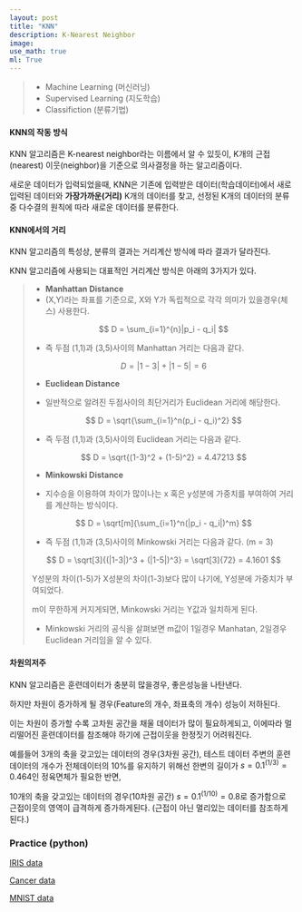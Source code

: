```yaml
---
layout: post
title: "KNN"
description: K-Nearest Neighbor
image:
use_math: true
ml: True
---
```




> - Machine Learning (머신러닝)
> - Supervised Learning (지도학습)
> - Classifiction (분류기법)

#### KNN의 작동 방식

KNN 알고리즘은 K-nearest neighbor라는 이름에서 알 수 있듯이, K개의 근접(nearest) 이웃(neighbor)을 기준으로 의사결정을 하는 알고리즘이다.

새로운 데이터가 입력되었을때, KNN은 기존에 입력받은 데이터(학습데이터)에서 새로입력된 데이터와 **가장가까운(거리)** K개의 데이터를 찾고, 선정된 K개의 데이터의 분류 중 다수결의 원칙에 따라 새로운 데이터를 분류한다.



#### KNN에서의 **거리**

KNN 알고리즘의 특성상, 분류의 결과는 거리계산 방식에 따라 결과가 달라진다.

KNN 알고리즘에 사용되는 대표적인 거리계산 방식은 아래의 3가지가 있다.

> - **Manhattan Distance**
> - (X,Y)라는 좌표를 기준으로, X와 Y가 독립적으로 각각 의미가 있을경우(체스) 사용한다.
>
> $$
> D = \sum_{i=1}^{n}|p_i - q_i|
> $$
>
> 
>
> - 즉 두점 (1,1)과 (3,5)사이의 Manhattan 거리는 다음과 같다.
>
>
> $$
> D = |1-3| + |1-5| = 6
> $$
>
> 
>
> - **Euclidean Distance**
>
> - 일반적으로 알려진 두점사이의 최단거리가 Euclidean 거리에 해당한다.
>
>
> $$
> D = \sqrt{\sum_{i=1}^n(p_i - q_i)^2}
> $$
>
> - 즉 두점 (1,1)과 (3,5)사이의 Euclidean 거리는 다음과 같다.
>
>
> $$
> D = \sqrt{(1-3)^2 + (1-5)^2} = 4.47213
> $$
>
> 
>
> - **Minkowski Distance**
>
> - 지수승을 이용하여 차이가 많이나는 x 혹은 y성분에 가중치를 부여하여 거리를 계산하는 방식이다.
>
>
> $$
> D = \sqrt[m]{\sum_{i=1}^n(|p_i - q_i|)^m}
> $$
>
> 
>
> - 즉 두점 (1,1)과 (3,5)사이의 Minkowski 거리는 다음과 같다. (m = 3)
>
>
> $$
> D = \sqrt[3]{(|1-3|)^3 + (|1-5|)^3} = \sqrt[3]{72} = 4.1601
> $$
>
>
>   Y성분의 차이(1-5)가 X성분의 차이(1-3)보다 많이 나기에, Y성분에 가중치가 부여되었다.
>
>   m이 무한하게 커지게되면, Minkowski 거리는 Y값과 일치하게 된다.
>
> 
>
> - Minkowski 거리의 공식을 살펴보면 m값이 1일경우 Manhatan, 2일경우 Euclidean 거리임을 알 수 있다.



#### **차원의저주**

KNN 알고리즘은 훈련데이터가 충분히 많을경우, 좋은성능을 나탄낸다.

하지만 차원이 증가하게 될 경우(Feature의 개수, 좌표축의 개수) 성능이 저하된다.

이는 차원이 증가할 수록 고차원 공간을 채울 데이터가 많이 필요하게되고, 이에따라 멀리떨어진 훈련데이터를 참조해야 하기에 근접이웃을 한정짓기 어려워진다.

예를들어 3개의 축을 갖고있는 데이터의 경우(3차원 공간), 테스트 데이터 주변의 훈련데이터의 개수가 전체데이터의 10%를 유지하기 위해선 한변의 길이가 $s = 0.1^{(1/3)}  = 0.464$인 정육면체가 필요한 반면,

10개의 축을 갖고있는 데이터의 경우(10차원 공간) $s = 0.1^{(1/10)} = 0.8$로 증가함으로 근접이웃의 영역이 급격하게 증가하게된다. (근접이 아닌 멀리있는 데이터를 참조하게된다.)



### Practice (python)

[IRIS data](https://github.com/Hyunjun-Bruce-Lee/ML_study/blob/master/KNN/knn(iris).py)

[Cancer data](https://github.com/Hyunjun-Bruce-Lee/ML_study/blob/master/KNN/knn(cancer).py)

[MNIST data](https://github.com/Hyunjun-Bruce-Lee/ML_study/blob/master/KNN/knn(mnist).py)

